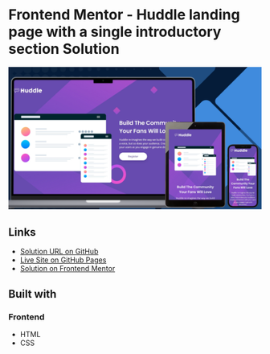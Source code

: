 # Frontend Mentor - Huddle landing page with a single introductory section Solution

![Design preview for the Huddle landing page with a single introductory section challenge](./design/preview.png)

## Links

- [Solution URL on GitHub](https://github.com/TetianaAleks/fm-solutions-hub/tree/main/16-huddle-landing-page-with-single-introductory-section)
- [Live Site on GitHub Pages](https://tetianaaleks.github.io/fm-solutions-hub/16-huddle-landing-page-with-single-introductory-section/)
- [Solution on Frontend Mentor]() 

## Built with

### Frontend

- HTML
- CSS
